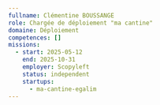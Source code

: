 ```yaml
---
fullname: Clémentine BOUSSANGE
role: Chargée de déploiement "ma cantine"
domaine: Déploiement
competences: []
missions:
  - start: 2025-05-12
    end: 2025-10-31
    employer: Scopyleft
    status: independent
    startups:
      - ma-cantine-egalim
---
```

